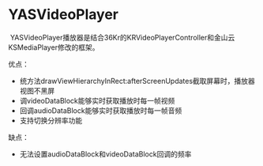 # YASVideoPlayer

 YASVideoPlayer播放器是结合36Kr的KRVideoPlayerController和金山云KSMediaPlayer修改的框架。
 
 优点：
 * 统方法drawViewHierarchyInRect:afterScreenUpdates截取屏幕时，播放器视图不黑屏
 * 调videoDataBlock能够实时获取播放时每一帧视频
 * 回调audioDataBlock能够实时获取播放时每一帧音频
 * 支持切换分辨率功能
 
 缺点：
 * 无法设置audioDataBlock和videoDataBlock回调的频率

